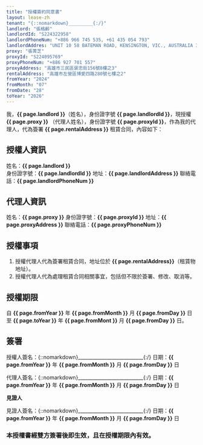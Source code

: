 ```yaml
---
title: "授權簽約同意書"
layout: lease-zh
tenant: "{::nomarkdown}_________{:/}"
landlord: "張格齡"
landlordId: "S224322958"
landlordPhoneNum: "+886 966 745 535, +61 435 054 793"
landlordAddres: "UNIT 10 58 BATEMAN ROAD, KENSINGTON, VIC., AUSTRALIA 3031"
proxy: "張菁芝"
proxyId: "S224095769"
proxyPhoneNum: "+886 927 701 557"
proxyAddress: "高雄市三民區褒忠街156號8樓之3"
rentalAddress: "高雄市左營區博愛四路280號七樓之2"
fromYear: "2024"
fromMonth: "07"
fromDate: "28"
toYear: "2026"
---
```


我，**{{ page.landlord }}**（姓名），身份證字號 **{{ page.landlordId }}**，現授權 **{{ page.proxy }}** （代理人姓名），身份證字號 **{{ page.proxyId }}**，作為我的代理人，代為簽署 **{{ page.rentalAddress }}** 租賃合同，內容如下：

## 授權人資訊

姓名：**{{ page.landlord }}**  
身份證字號：**{{ page.landlordId }}**
地址：**{{ page.landlordAddress }}**
聯絡電話：**{{ page.landlordPhoneNum }}**

## 代理人資訊

姓名：**{{ page.proxy }}**
身份證字號：**{{ page.proxyId }}**
地址：**{{ page.proxyAddress }}**
聯絡電話：**{{ page.proxyPhoneNum }}**  


## 授權事項

1. 授權代理人代為簽署租賃合同，地址位於 **{{ page.rentalAddress}}**（租賃物地址）。
2. 授權代理人代為處理租賃合同相關事宜，包括但不限於簽署、修改、取消等。


## 授權期限

自 **{{ page.fromYear }}** 年 **{{ page.fromMonth }}** 月 **{{ page.fromDay }}** 日至 **{{ page.toYear }}** 年 **{{ page.fromMont }}** 月 **{{ page.fromDay }}** 日。


## 簽署

授權人簽名：{::nomarkdown}___________________________{:/}
日期：**{{ page.fromYear }}** 年 **{{ page.fromMonth }}** 月 **{{ page.fromDay }}** 日

代理人簽名：{::nomarkdown}___________________________{:/}
日期：**{{ page.fromYear }}** 年 **{{ page.fromMonth }}** 月 **{{ page.fromDay }}** 日


**見證人**

見證人簽名：{::nomarkdown}___________________________{:/}
日期：**{{ page.fromYear }}** 年 **{{ page.fromMonth }}** 月 **{{ page.fromDay }}** 日


### 本授權書經雙方簽署後即生效，且在授權期限內有效。
